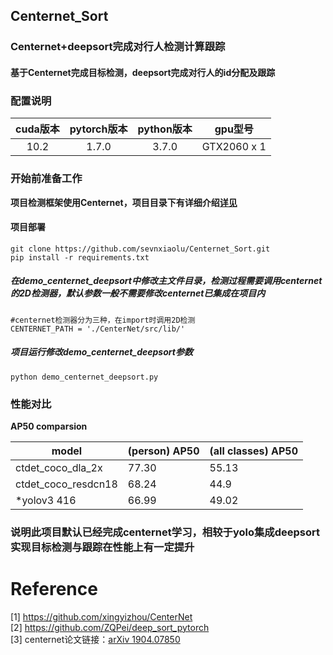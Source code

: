 ## Centernet_Sort
### Centernet+deepsort完成对行人检测计算跟踪
#### 基于Centernet完成目标检测，deepsort完成对行人的id分配及跟踪
### 配置说明
| cuda版本 | pytorch版本 | python版本 |gpu型号 |
| :-----: | :-----: | :------: | :------: |
| 10.2 | 1.7.0 | 3.7.0 | GTX2060 x 1 |
### 开始前准备工作
**项目检测框架使用Centernet，项目目录下有详细介绍[详见](https://github.com/sevnxiaolu/Centernet)**    

#### 项目部署
```
git clone https://github.com/sevnxiaolu/Centernet_Sort.git
pip install -r requirements.txt
```
##### 在demo_centernet_deepsort中修改主文件目录，检测过程需要调用centernet的2D检测器，默认参数一般不需要修改centernet已集成在项目内
```
#centernet检测器分为三种，在import时调用2D检测
CENTERNET_PATH = './CenterNet/src/lib/'
```
##### 项目运行修改demo_centernet_deepsort参数
```
python demo_centernet_deepsort.py
```
### 性能对比
**AP50 comparsion** 

| model  | (person) AP50 | (all classes) AP50 |
| ------------- | ------------- | ------------- |
| ctdet_coco_dla_2x | 77.30 | 55.13 |
| ctdet_coco_resdcn18 | 68.24 | 44.9 | 
| *yolov3 416 | 66.99 | 49.02 |     


### 说明此项目默认已经完成centernet学习，相较于yolo集成deepsort实现目标检测与跟踪在性能上有一定提升     
# Reference
[1] https://github.com/xingyizhou/CenterNet   
[2] https://github.com/ZQPei/deep_sort_pytorch   
[3] centernet论文链接：[arXiv 1904.07850](http://arxiv.org/abs/1904.07850)   
